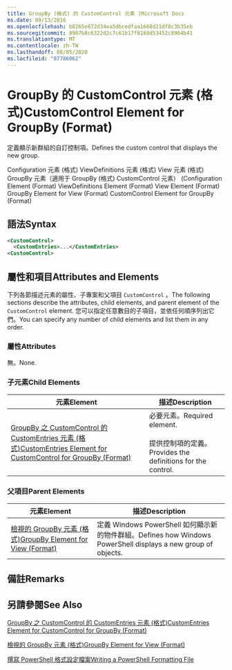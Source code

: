 ```yaml
---
title: GroupBy (格式) 的 CustomControl 元素 |Microsoft Docs
ms.date: 09/13/2016
ms.openlocfilehash: b8265e872d34ea5dbcedfaa1668d21df8c3b35eb
ms.sourcegitcommit: 0907b8c6322d2c7c61b17f8168d53452c8964b41
ms.translationtype: MT
ms.contentlocale: zh-TW
ms.lasthandoff: 08/05/2020
ms.locfileid: "87786062"
---
```

# <a name="customcontrol-element-for-groupby-format"></a><span data-ttu-id="fa73c-102">GroupBy 的 CustomControl 元素 (格式)</span><span class="sxs-lookup"><span data-stu-id="fa73c-102">CustomControl Element for GroupBy (Format)</span></span>

<span data-ttu-id="fa73c-103">定義顯示新群組的自訂控制項。</span><span class="sxs-lookup"><span data-stu-id="fa73c-103">Defines the custom control that displays the new group.</span></span>

<span data-ttu-id="fa73c-104">Configuration 元素 (格式) ViewDefinitions 元素 (格式) View 元素 (格式) GroupBy 元素（適用于 GroupBy (格式) CustomControl 元素） (</span><span class="sxs-lookup"><span data-stu-id="fa73c-104">Configuration Element (Format) ViewDefinitions Element (Format) View Element (Format) GroupBy Element for View (Format) CustomControl Element for GroupBy (Format)</span></span>

## <a name="syntax"></a><span data-ttu-id="fa73c-105">語法</span><span class="sxs-lookup"><span data-stu-id="fa73c-105">Syntax</span></span>

```xml
<CustomControl>
  <CustomEntries>...</CustomEntries>
<CustomControl>
```

## <a name="attributes-and-elements"></a><span data-ttu-id="fa73c-106">屬性和項目</span><span class="sxs-lookup"><span data-stu-id="fa73c-106">Attributes and Elements</span></span>

<span data-ttu-id="fa73c-107">下列各節描述元素的屬性、子專案和父項目 `CustomControl` 。</span><span class="sxs-lookup"><span data-stu-id="fa73c-107">The following sections describe the attributes, child elements, and parent element of the `CustomControl` element.</span></span> <span data-ttu-id="fa73c-108">您可以指定任意數目的子項目，並依任何順序列出它們。</span><span class="sxs-lookup"><span data-stu-id="fa73c-108">You can specify any number of child elements and list them in any order.</span></span>

### <a name="attributes"></a><span data-ttu-id="fa73c-109">屬性</span><span class="sxs-lookup"><span data-stu-id="fa73c-109">Attributes</span></span>

<span data-ttu-id="fa73c-110">無。</span><span class="sxs-lookup"><span data-stu-id="fa73c-110">None.</span></span>

### <a name="child-elements"></a><span data-ttu-id="fa73c-111">子元素</span><span class="sxs-lookup"><span data-stu-id="fa73c-111">Child Elements</span></span>

|<span data-ttu-id="fa73c-112">元素</span><span class="sxs-lookup"><span data-stu-id="fa73c-112">Element</span></span>|<span data-ttu-id="fa73c-113">描述</span><span class="sxs-lookup"><span data-stu-id="fa73c-113">Description</span></span>|
|-------------|-----------------|
|[<span data-ttu-id="fa73c-114">GroupBy 之 CustomControl 的 CustomEntries 元素 (格式)</span><span class="sxs-lookup"><span data-stu-id="fa73c-114">CustomEntries Element for CustomControl for GroupBy (Format)</span></span>](./customentries-element-for-customcontrol-for-groupby-format.md)|<span data-ttu-id="fa73c-115">必要元素。</span><span class="sxs-lookup"><span data-stu-id="fa73c-115">Required element.</span></span><br /><br /> <span data-ttu-id="fa73c-116">提供控制項的定義。</span><span class="sxs-lookup"><span data-stu-id="fa73c-116">Provides the definitions for the control.</span></span>|

### <a name="parent-elements"></a><span data-ttu-id="fa73c-117">父項目</span><span class="sxs-lookup"><span data-stu-id="fa73c-117">Parent Elements</span></span>

|<span data-ttu-id="fa73c-118">元素</span><span class="sxs-lookup"><span data-stu-id="fa73c-118">Element</span></span>|<span data-ttu-id="fa73c-119">描述</span><span class="sxs-lookup"><span data-stu-id="fa73c-119">Description</span></span>|
|-------------|-----------------|
|[<span data-ttu-id="fa73c-120">檢視的 GroupBy 元素 (格式)</span><span class="sxs-lookup"><span data-stu-id="fa73c-120">GroupBy Element for View (Format)</span></span>](./groupby-element-for-view-format.md)|<span data-ttu-id="fa73c-121">定義 Windows PowerShell 如何顯示新的物件群組。</span><span class="sxs-lookup"><span data-stu-id="fa73c-121">Defines how Windows PowerShell displays a new group of objects.</span></span>|

## <a name="remarks"></a><span data-ttu-id="fa73c-122">備註</span><span class="sxs-lookup"><span data-stu-id="fa73c-122">Remarks</span></span>

## <a name="see-also"></a><span data-ttu-id="fa73c-123">另請參閱</span><span class="sxs-lookup"><span data-stu-id="fa73c-123">See Also</span></span>

[<span data-ttu-id="fa73c-124">GroupBy 之 CustomControl 的 CustomEntries 元素 (格式)</span><span class="sxs-lookup"><span data-stu-id="fa73c-124">CustomEntries Element for CustomControl for GroupBy (Format)</span></span>](./customentries-element-for-customcontrol-for-groupby-format.md)

[<span data-ttu-id="fa73c-125">檢視的 GroupBy 元素 (格式)</span><span class="sxs-lookup"><span data-stu-id="fa73c-125">GroupBy Element for View (Format)</span></span>](./groupby-element-for-view-format.md)

[<span data-ttu-id="fa73c-126">撰寫 PowerShell 格式設定檔案</span><span class="sxs-lookup"><span data-stu-id="fa73c-126">Writing a PowerShell Formatting File</span></span>](./writing-a-powershell-formatting-file.md)
